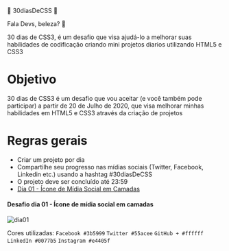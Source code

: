  🚀 30diasDeCSS 🚀
 
 Fala Devs, beleza? 🖖

 30 dias de CSS3, é um desafio que visa ajudá-lo a melhorar suas habilidades de codificação criando mini projetos diarios utilizando HTML5 e CSS3 

 # Objetivo

30 dias de CSS3 é um desafio que vou aceitar (e você também pode participar) a partir de 20 de Julho de 2020, que visa melhorar minhas habilidades em HTML5 e CSS3 através da criação de projetos 

# Regras gerais

* Criar um projeto por dia
* Compartilhe seu progresso nas mídias sociais (Twitter, Facebook, Linkedin etc.) usando a hashtag #30diasDeCSS
* O projeto deve ser concluído até 23:59
* [Dia 01 - Ícone de Mídia Social em Camadas](#id01)


####  Desafio dia 01 - Ícone de mídia social em camadas <a name="id01"></a>
![dia01](https://user-images.githubusercontent.com/66179207/88010345-1106b900-caeb-11ea-8e80-8201841b9f4b.gif)

Cores utilizadas: 
`Facebook #3b5999`
`Twitter #55acee`
`GitHub + #ffffff`
`LinkedIn #0077b5`
`Instagram #e4405f`
